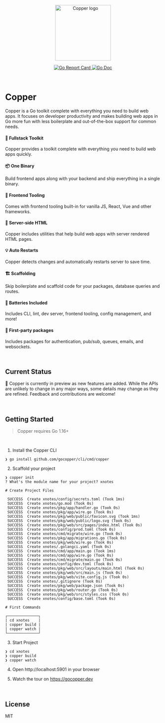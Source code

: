 <p align="center">
  <a href="https://gocopper.dev" target="_blank" rel="noopener noreferrer">
    <img width="180" src="https://gocopper.dev/static/logo.svg" alt="Copper logo">
  </a>
</p>

<p align="center">
    <a href="https://goreportcard.com/report/github.com/gocopper/copper" target="_blank" rel="noopener noreferrer"> 
        <img src="https://goreportcard.com/badge/github.com/gocopper/copper" alt="Go Report Card">
    </a>
    <a href="https://pkg.go.dev/github.com/gocopper/copper"  target="_blank" rel="noopener noreferrer">
        <img src="https://pkg.go.dev/badge/github.com/gocopper/copper?status.svg" alt="Go Doc">
    </a>
</p>

<br />

# Copper

<p>
Copper is a Go toolkit complete with everything you need to build web apps. It focuses on developer productivity and makes building web apps in Go more fun with less boilerplate and out-of-the-box support for common needs.
</p>

#### 🚀 Fullstack Toolkit
<p>Copper provides a toolkit complete with everything you need to build web apps quickly.</p>


#### 📦 One Binary
<p>Build frontend apps along with your backend and ship everything in a single binary.</p>


#### 🔨 Frontend Tooling
<p>Comes with frontend tooling built-in for vanilla JS, React, Vue and other frameworks.</p>

#### 📝 Server-side HTML
<p>Copper includes utilities that help build web apps with server rendered HTML pages.</p>

#### 💡 Auto Restarts
<p>Copper detects changes and automatically restarts server to save time.</p>

#### 🏗 Scaffolding
<p>Skip boilerplate and scaffold code for your packages, database queries and routes.</p>

#### 🔋 Batteries Included
<p>Includes CLI, lint, dev server, frontend tooling, config management, and more!</p>

#### 🔩 First-party packages
<p>Includes packages for authentication, pub/sub, queues, emails, and websockets.</p>


<br />

## Current Status

💎️ Copper is currently in preview as new features are added. While the APIs are unlikely to change in any major ways, some details may change as they are refined. Feedback and contributions are welcome! 

<br />

## Getting Started

> Copper requires Go 1.16+

<br  />

1. Install the Copper CLI
```
❯ go install github.com/gocopper/cli/cmd/copper
```

2. Scaffold your project
```
❯ copper init
? What's the module name for your project? xnotes

# Create Project Files

 SUCCESS  Create xnotes/config/secrets.toml (Took 1ms)
 SUCCESS  Create xnotes/go.mod (Took 0s)
 SUCCESS  Create xnotes/pkg/app/handler.go (Took 0s)
 SUCCESS  Create xnotes/pkg/app/wire.go (Took 0s)
 SUCCESS  Create xnotes/pkg/web/public/favicon.svg (Took 1ms)
 SUCCESS  Create xnotes/pkg/web/public/logo.svg (Took 0s)
 SUCCESS  Create xnotes/pkg/web/src/pages/index.html (Took 0s)
 SUCCESS  Create xnotes/config/prod.toml (Took 0s)
 SUCCESS  Create xnotes/cmd/migrate/wire.go (Took 0s)
 SUCCESS  Create xnotes/pkg/app/migrations.go (Took 0s)
 SUCCESS  Create xnotes/pkg/web/wire.go (Took 0s)
 SUCCESS  Create xnotes/.golangci.yaml (Took 0s)
 SUCCESS  Create xnotes/cmd/app/main.go (Took 1ms)
 SUCCESS  Create xnotes/cmd/app/wire.go (Took 0s)
 SUCCESS  Create xnotes/cmd/migrate/main.go (Took 0s)
 SUCCESS  Create xnotes/config/dev.toml (Took 0s)
 SUCCESS  Create xnotes/pkg/web/src/layouts/main.html (Took 0s)
 SUCCESS  Create xnotes/pkg/web/src/main.js (Took 0s)
 SUCCESS  Create xnotes/pkg/web/vite.config.js (Took 0s)
 SUCCESS  Create xnotes/.gitignore (Took 0s)
 SUCCESS  Create xnotes/pkg/web/package.json (Took 0s)
 SUCCESS  Create xnotes/pkg/web/router.go (Took 0s)
 SUCCESS  Create xnotes/pkg/web/src/styles.css (Took 0s)
 SUCCESS  Create xnotes/config/base.toml (Took 0s)

# First Commands

┌──────────────┐
| cd xnotes    |
| copper build |
| copper watch |
└──────────────┘
```

3. Start Project
```cgo
❯ cd xnotes
❯ copper build
❯ copper watch
```

4. Open http://localhost:5901 in your browser

5. Watch the tour on https://gocopper.dev

<br />

## License
MIT

